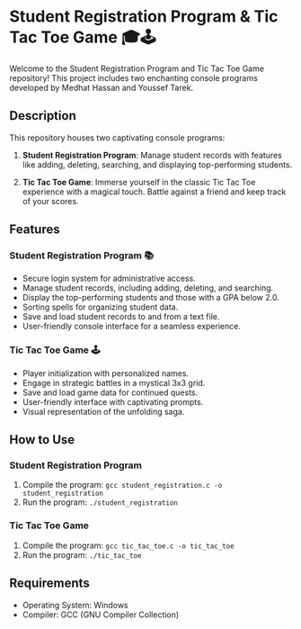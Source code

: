 # Student Registration Program & Tic Tac Toe Game 🎓🕹️

Welcome to the Student Registration Program and Tic Tac Toe Game repository! This project includes two enchanting console programs developed by Medhat Hassan and Youssef Tarek.

## Description

This repository houses two captivating console programs:

1. **Student Registration Program**: Manage student records with features like adding, deleting, searching, and displaying top-performing students.

2. **Tic Tac Toe Game**: Immerse yourself in the classic Tic Tac Toe experience with a magical touch. Battle against a friend and keep track of your scores.

## Features

### Student Registration Program 📚
- Secure login system for administrative access.
- Manage student records, including adding, deleting, and searching.
- Display the top-performing students and those with a GPA below 2.0.
- Sorting spells for organizing student data.
- Save and load student records to and from a text file.
- User-friendly console interface for a seamless experience.

### Tic Tac Toe Game 🕹️
- Player initialization with personalized names.
- Engage in strategic battles in a mystical 3x3 grid.
- Save and load game data for continued quests.
- User-friendly interface with captivating prompts.
- Visual representation of the unfolding saga.

## How to Use

### Student Registration Program
1. Compile the program: `gcc student_registration.c -o student_registration`
2. Run the program: `./student_registration`

### Tic Tac Toe Game
1. Compile the program: `gcc tic_tac_toe.c -o tic_tac_toe`
2. Run the program: `./tic_tac_toe`

## Requirements

- Operating System: Windows
- Compiler: GCC (GNU Compiler Collection)
